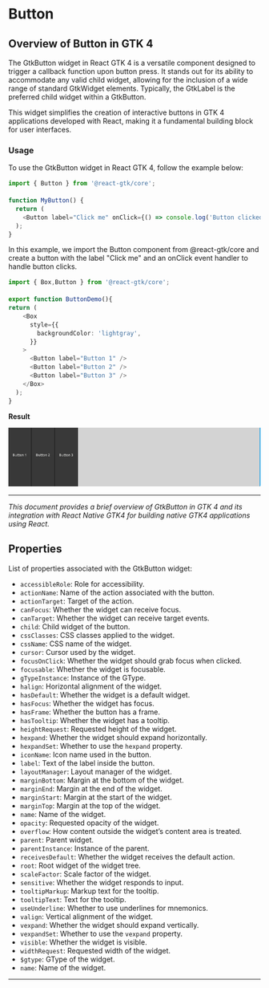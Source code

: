 # Button

## Overview of Button in GTK 4

The GtkButton widget in React GTK 4 is a versatile component designed to trigger a callback function upon button press. It stands out for its ability to accommodate any valid child widget, allowing for the inclusion of a wide range of standard GtkWidget elements. Typically, the GtkLabel is the preferred child widget within a GtkButton.

This widget simplifies the creation of interactive buttons in GTK 4 applications developed with React, making it a fundamental building block for user interfaces.

### Usage

To use the GtkButton widget in React GTK 4, follow the example below:

```ts
import { Button } from '@react-gtk/core';

function MyButton() {
  return (
    <Button label="Click me" onClick={() => console.log('Button clicked!')} />
  );
}

```

In this example, we import the Button component from @react-gtk/core and create a button with the label "Click me" and an onClick event handler to handle button clicks.

```ts
import { Box,Button } from '@react-gtk/core';

export function ButtonDemo(){
return (
    <Box
      style={{
        backgroundColor: 'lightgray',
      }}
    >
      <Button label="Button 1" />
      <Button label="Button 2" />
      <Button label="Button 3" />
    </Box>
  );
}
```

**Result**

![](../../assets/button.png)

---

_This document provides a brief overview of GtkButton in GTK 4 and its integration with React Native GTK4 for building native GTK4 applications using React._

## Properties

List of properties associated with the GtkButton widget:

- `accessibleRole`: Role for accessibility.
- `actionName`: Name of the action associated with the button.
- `actionTarget`: Target of the action.
- `canFocus`: Whether the widget can receive focus.
- `canTarget`: Whether the widget can receive target events.
- `child`: Child widget of the button.
- `cssClasses`: CSS classes applied to the widget.
- `cssName`: CSS name of the widget.
- `cursor`: Cursor used by the widget.
- `focusOnClick`: Whether the widget should grab focus when clicked.
- `focusable`: Whether the widget is focusable.
- `gTypeInstance`: Instance of the GType.
- `halign`: Horizontal alignment of the widget.
- `hasDefault`: Whether the widget is a default widget.
- `hasFocus`: Whether the widget has focus.
- `hasFrame`: Whether the button has a frame.
- `hasTooltip`: Whether the widget has a tooltip.
- `heightRequest`: Requested height of the widget.
- `hexpand`: Whether the widget should expand horizontally.
- `hexpandSet`: Whether to use the `hexpand` property.
- `iconName`: Icon name used in the button.
- `label`: Text of the label inside the button.
- `layoutManager`: Layout manager of the widget.
- `marginBottom`: Margin at the bottom of the widget.
- `marginEnd`: Margin at the end of the widget.
- `marginStart`: Margin at the start of the widget.
- `marginTop`: Margin at the top of the widget.
- `name`: Name of the widget.
- `opacity`: Requested opacity of the widget.
- `overflow`: How content outside the widget’s content area is treated.
- `parent`: Parent widget.
- `parentInstance`: Instance of the parent.
- `receivesDefault`: Whether the widget receives the default action.
- `root`: Root widget of the widget tree.
- `scaleFactor`: Scale factor of the widget.
- `sensitive`: Whether the widget responds to input.
- `tooltipMarkup`: Markup text for the tooltip.
- `tooltipText`: Text for the tooltip.
- `useUnderline`: Whether to use underlines for mnemonics.
- `valign`: Vertical alignment of the widget.
- `vexpand`: Whether the widget should expand vertically.
- `vexpandSet`: Whether to use the `vexpand` property.
- `visible`: Whether the widget is visible.
- `widthRequest`: Requested width of the widget.
- `$gtype`: GType of the widget.
- `name`: Name of the widget.

---
